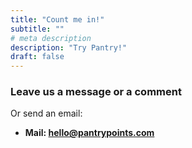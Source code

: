 ```yaml
---
title: "Count me in!"
subtitle: ""
# meta description
description: "Try Pantry!"
draft: false
---
```


### Leave us a message or a comment
Or send an email:

* **Mail: hello@pantrypoints.com**
